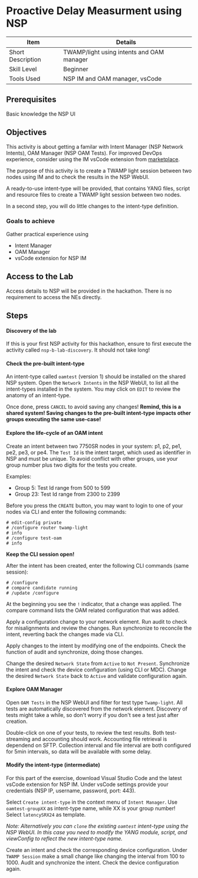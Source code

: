 # Proactive Delay Measurment using NSP

| Item | Details |
| --- | --- |
| Short Description | TWAMP/light using intents and OAM manager |
| Skill Level | Beginner |
| Tools Used | NSP IM and OAM manager, vsCode |

## Prerequisites
Basic knowledge the NSP UI

## Objectives

This activity is about getting a familar with Intent Manager (NSP Network Intents), OAM Manager (NSP OAM Tests).
For improved DevOps experience, consider using the IM vsCode extension from [marketplace](https://marketplace.visualstudio.com/items?itemName=Nokia.nokia-intent-manager).

The purpose of this activity is to create a TWAMP light session between two nodes using IM and to check the results in the NSP WebUI.

A ready-to-use intent-type will be provided, that contains YANG files, script and resource files to create a TWAMP light session between two nodes.

In a second step, you will do little changes to the intent-type definition.

### Goals to achieve

Gather practical experience using
* Intent Manager
* OAM Manager
* vsCode extension for NSP IM

## Access to the Lab
Access details to NSP will be provided in the hackathon. There is no requirement to access the NEs directly.

## Steps

#### Discovery of the lab

If this is your first NSP activity for this hackathon, ensure to first execute the activity called `nsp-b-lab-discovery`. It should not take long!

#### Check the pre-built intent-type
An intent-type called `oamtest` (version 1) should be installed on the shared NSP system.
Open the `Network Intents` in the NSP WebUI, to list all the intent-types installed in the system.
You may click on `EDIT` to review the anatomy of an intent-type.

Once done, press `CANCEL` to avoid saving any changes!
**Remind, this is a shared system! Saving changes to the pre-built intent-type impacts other groups executing the same use-case!**

#### Explore the life-cycle of an OAM intent
Create an intent between two 7750SR nodes in your system: p1, p2, pe1, pe2, pe3, or pe4.
The `Test Id` is the intent target, which used as identifier in NSP and must be unique.
To avoid conflict with other groups, use your group number plus two digits for the tests you create.

Examples:
* Group 5: Test Id range from 500 to 599
* Group 23: Test Id range from 2300 to 2399

Before you press the `CREATE` button, you may want to login to one of your nodes via CLI and enter the following commands:
```
# edit-config private
# /configure router twamp-light
# info
# /configure test-oam
# info
```
**Keep the CLI session open!**

After the intent has been created, enter the following CLI commands (same session):
```
# /configure
# compare candidate running
# /update /configure
```

At the beginning you see the `!` indicator, that a change was applied.
The compare command lists the OAM related configuration that was added.

Apply a configuration change to your network element.
Run audit to check for misalignments and review the changes.
Run synchronize to reconcile the intent, reverting back the changes made via CLI.

Apply changes to the intent by modifying one of the endpoints.
Check the function of audit and synchronize, doing those changes.

Change the desired `Network State` from `Active` to `Not Present`.
Synchronize the intent and check the device configuration (using CLI or MDC).
Change the desired `Network State` back to `Active` and validate configuration again.

#### Explore OAM Manager
Open `OAM Tests` in the NSP WebUI and filter for test type `Twamp-light`.
All tests are automatically discovered from the network element.
Discovery of tests might take a while, so don't worry if you don't see a test just after creation.

Double-click on one of your tests, to review the test results.
Both test-streaming and accounting should work.
Accounting file retrieval is dependend on SFTP.
Collection interval and file interval are both configured for 5min intervals, so data will be available with some delay.

#### Modify the intent-type (intermediate)
For this part of the exercise, download Visual Studio Code and the latest vsCode extension for NSP IM.
Under vsCode settings provide your credentials (NSP IP, username, password, port: 443).

Select `Create intent-type` in the context menu of `Intent Manager`.
Use `oamtest-groupXX` as intent-type name, while XX is your group number!
Select `latencySRX24` as template.

*Note: Alternatively you can `clone` the existing `oamtest` intent-type using the NSP WebUI.
In this case you need to modify the YANG module, script, and viewConfig to reflect the new intent-type name.*

Create an intent and check the corresponding device configuration.
Under `TWAMP Session` make a small change like changing the interval from 100 to 1000.
Audit and synchronize the intent. Check the device configuration again.
